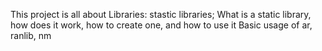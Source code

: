 This project is all about Libraries: 
stastic libraries;
What is a static library, how does it work, how to create one, and how to use it
Basic usage of ar, ranlib, nm
